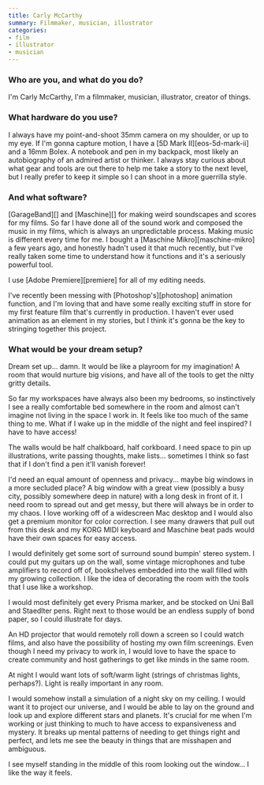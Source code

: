 ```yaml
---
title: Carly McCarthy
summary: Filmmaker, musician, illustrator
categories:
- film
- illustrator
- musician
---
```


### Who are you, and what do you do?

I'm Carly McCarthy, I'm a filmmaker, musician, illustrator, creator of things. 

### What hardware do you use?

I always have my point-and-shoot 35mm camera on my shoulder, or up to my eye. If I'm gonna capture motion, I have a [5D Mark II][eos-5d-mark-ii] and a 16mm Bolex. A notebook and pen in my backpack, most likely an autobiography of an admired artist or thinker. I always stay curious about what gear and tools are out there to help me take a story to the next level, but I really prefer to keep it simple so I can shoot in a more guerrilla style.

### And what software?

[GarageBand][] and [Maschine][] for making weird soundscapes and scores for my films. So far I have done all of the sound work and composed the music in my films, which is always an unpredictable process. Making music is different every time for me. I bought a [Maschine Mikro][maschine-mikro] a few years ago, and honestly hadn't used it that much recently, but I've really taken some time to understand how it functions and it's a seriously powerful tool.

I use [Adobe Premiere][premiere] for all of my editing needs.

I've recently been messing with [Photoshop's][photoshop] animation function, and I'm loving that and have some really exciting stuff in store for my first feature film that's currently in production. I haven't ever used animation as an element in my stories, but I think it's gonna be the key to stringing together this project.

### What would be your dream setup?

Dream set up... damn. It would be like a playroom for my imagination! A room that would nurture big visions, and have all of the tools to get the nitty gritty details.

So far my workspaces have always also been my bedrooms, so instinctively I see a really comfortable bed somewhere in the room and almost can't imagine not living in the space I work in. It feels like too much of the same thing to me. What if I wake up in the middle of the night and feel inspired? I have to have access!

The walls would be half chalkboard, half corkboard. I need space to pin up illustrations, write passing thoughts, make lists... sometimes I think so fast that if I don't find a pen it'll vanish forever!

I'd need an equal amount of openness and privacy... maybe big windows in a more secluded place? A big window with a great view (possibly a busy city, possibly somewhere deep in nature) with a long desk in front of it. I need room to spread out and get messy, but there will always be in order to my chaos. I love working off of a widescreen Mac desktop and I would also get a premium monitor for color correction. I see many drawers that pull out from this desk and my KORG MIDI keyboard and Maschine beat pads would have their own spaces for easy access.

I would definitely get some sort of surround sound bumpin' stereo system. I could put my guitars up on the wall, some vintage microphones and tube amplifiers to record off of, bookshelves embedded into the wall filled with my growing collection. I like the idea of decorating the room with the tools that I use like a workshop.

I would most definitely get every Prisma marker, and be stocked on Uni Ball and Staedlter pens. Right next to those would be an endless supply of bond paper, so I could illustrate for days.

An HD projector that would remotely roll down a screen so I could watch films, and also have the possibility of hosting my own film screenings. Even though I need my privacy to work in, I would love to have the space to create community and host gatherings to get like minds in the same room. 

At night I would want lots of soft/warm light (strings of christmas lights, perhaps?). Light is really important in any room. 

I would somehow install a simulation of a night sky on my ceiling. I would want it to project our universe, and I would be able to lay on the ground and look up and explore different stars and planets. It's crucial for me when I'm working or just thinking to much to have access to expansiveness and mystery. It breaks up mental patterns of needing to get things right and perfect, and lets me see the beauty in things that are misshapen and ambiguous. 

I see myself standing in the middle of this room looking out the window... I like the way it feels.